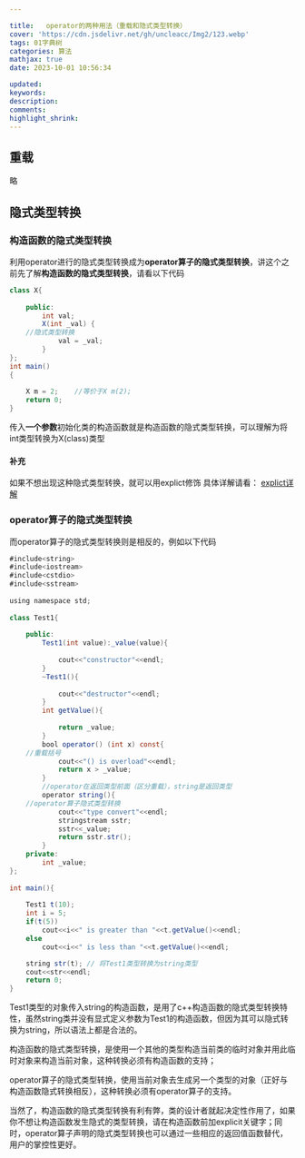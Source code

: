 ```yaml
---

title:   operator的两种用法（重载和隐式类型转换）
cover: 'https://cdn.jsdelivr.net/gh/uncleacc/Img2/123.webp'
tags: 01字典树
categories: 算法
mathjax: true
date: 2023-10-01 10:56:34

updated: 
keywords: 
description: 
comments: 
highlight_shrink: 
---
```








## 重载

略

## 隐式类型转换

### 构造函数的隐式类型转换

利用operator进行的隐式类型转换成为**operator算子的隐式类型转换**，讲这个之前先了解**构造函数的隐式类型转换**，请看以下代码

```java
class X{
   
	public:
		int val;
		X(int _val) {
   	//隐式类型转换
			val = _val;
		}
};
int main()
{
   
	X m = 2;	//等价于X m(2);
	return 0;
}
```

传入**一个参数**初始化类的构造函数就是构造函数的隐式类型转换，可以理解为将int类型转换为X(class)类型

#### 补充

如果不想出现这种隐式类型转换，就可以用explict修饰 具体详解请看： [explict详解](https://blog.csdn.net/weixin_45525272/article/details/105996548)

### operator算子的隐式类型转换

而operator算子的隐式类型转换则是相反的，例如以下代码

```java
#include<string>
#include<iostream>
#include<cstdio>
#include<sstream>
 
using namespace std;
 
class Test1{
   
	public:
	    Test1(int value):_value(value){
   
	        cout<<"constructor"<<endl;
	    }
	    ~Test1(){
   
	        cout<<"destructor"<<endl;
	    }
	    int getValue(){
   
	        return _value;
	    }
	    bool operator() (int x) const{
   	//重载括号
	        cout<<"() is overload"<<endl;
	        return x > _value;
	    }
	    //operator在返回类型前面（区分重载），string是返回类型
	    operator string(){
   	//operator算子隐式类型转换
	        cout<<"type convert"<<endl;
	        stringstream sstr;
	        sstr<<_value;
	        return sstr.str();
		}
	private:
	    int _value;
};
 
int main(){
   
    Test1 t(10);
    int i = 5;
    if(t(5))
        cout<<i<<" is greater than "<<t.getValue()<<endl;
    else
        cout<<i<<" is less than "<<t.getValue()<<endl;

    string str(t); // 将Test1类型转换为string类型
    cout<<str<<endl;
    return 0;
}
```

Test1类型的对象传入string的构造函数，是用了c++构造函数的隐式类型转换特性，虽然string类并没有显式定义参数为Test1的构造函数，但因为其可以隐式转换为string，所以语法上都是合法的。

构造函数的隐式类型转换，是使用一个其他的类型构造当前类的临时对象并用此临时对象来构造当前对象，这种转换必须有构造函数的支持；

operator算子的隐式类型转换，使用当前对象去生成另一个类型的对象（正好与构造函数隐式转换相反），这种转换必须有operator算子的支持。

当然了，构造函数的隐式类型转换有利有弊，类的设计者就起决定性作用了，如果你不想让构造函数发生隐式的类型转换，请在构造函数前加explicit关键字；同时，operator算子声明的隐式类型转换也可以通过一些相应的返回值函数替代，用户的掌控性更好。


